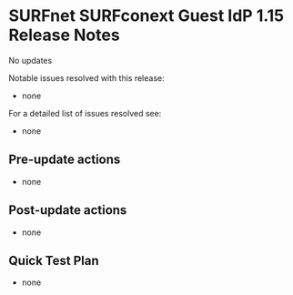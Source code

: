 # SURFnet SURFconext Guest IdP 1.15 Release Notes #

No updates

Notable issues resolved with this release:
* none

For a detailed list of issues resolved see:
* none

Pre-update actions
------------------

* none

Post-update actions
-------------------

* none

Quick Test Plan
---------------

* none